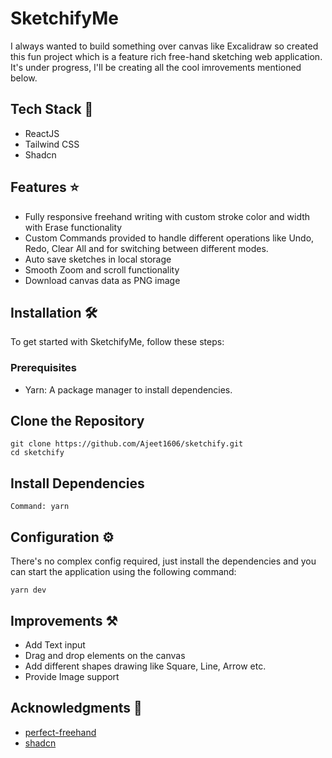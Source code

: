 # SketchifyMe

I always wanted to build something over canvas like Excalidraw so created this fun project which is a feature rich free-hand sketching web application. It's under progress, I'll be creating all the cool imrovements mentioned below.


## Tech Stack 🚀

- ReactJS
- Tailwind CSS
- Shadcn

## Features ⭐
- Fully responsive freehand writing with custom stroke color and width with Erase functionality
- Custom Commands provided to handle different operations like Undo, Redo, Clear All and for switching between different modes.
- Auto save sketches in local storage
- Smooth Zoom and scroll functionality
- Download canvas data as PNG image

## Installation 🛠️
To get started with SketchifyMe, follow these steps:

### Prerequisites
- Yarn: A package manager to install dependencies.

## Clone the Repository
```
git clone https://github.com/Ajeet1606/sketchify.git
cd sketchify
```

## Install Dependencies
```
Command: yarn
```

## Configuration ⚙️
There's no complex config required, just install the dependencies and you can start the application using the following command:
```
yarn dev
```

## Improvements ⚒️
- Add Text input
- Drag and drop elements on the canvas
- Add different shapes drawing like Square, Line, Arrow etc.
- Provide Image support

## Acknowledgments 🙏
- [perfect-freehand](https://www.npmjs.com/package/perfect-freehand)
- [shadcn](https://ui.shadcn.com/)